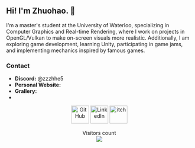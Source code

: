 ## Hi! I'm Zhuohao. 👋

I'm a master's student at the University of Waterloo, specializing in Computer Graphics and Real-time Rendering, where I work on projects in OpenGL/Vulkan to make on-screen visuals more realistic. Additionally, I am exploring game development, learning Unity, participating in game jams, and implementing mechanics inspired by famous games.

### Contact

- **Discord:** @zzzhhe5
- **Personal Website:** 
- **Grallery:**
- 
<p align="center">
  <a href="https://github.com/ZzzhHe">
    <picture>
      <source media="(prefers-color-scheme: dark)" srcset="https://cdn.simpleicons.org/github/white">
      <img alt="GitHub" title="GitHub" height="48" width="48" src="https://cdn.simpleicons.org/github"></picture></a>
  <a href="https://www.linkedin.com/in/zhuohao-he-5087392a7">
    <img alt="LinkedIn" title="LinkedIn" height="48" width="48" src="https://cdn.simpleicons.org/linkedin"></a>
  <a href="https://howhao.itch.io/">
    <img alt="itch" title="itch" height="48" width="48" src="https://cdn.simpleicons.org/itchdotio"></a>
</p>

<p align="center"> 
  Visitors count<br>
  <img src="https://profile-counter.glitch.me/ZzzhHe/count.svg" />
</p>
